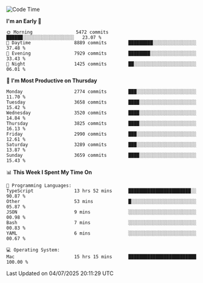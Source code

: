 <!--START_SECTION:waka-->
![Code Time](http://img.shields.io/badge/Code%20Time-5%2C190%20hrs%2029%20mins-blue)

**I'm an Early 🐤** 

```text
🌞 Morning                5472 commits        ██████░░░░░░░░░░░░░░░░░░░   23.07 % 
🌆 Daytime                8889 commits        █████████░░░░░░░░░░░░░░░░   37.48 % 
🌃 Evening                7929 commits        ████████░░░░░░░░░░░░░░░░░   33.43 % 
🌙 Night                  1425 commits        ██░░░░░░░░░░░░░░░░░░░░░░░   06.01 % 
```
📅 **I'm Most Productive on Thursday** 

```text
Monday                   2774 commits        ███░░░░░░░░░░░░░░░░░░░░░░   11.70 % 
Tuesday                  3658 commits        ████░░░░░░░░░░░░░░░░░░░░░   15.42 % 
Wednesday                3520 commits        ████░░░░░░░░░░░░░░░░░░░░░   14.84 % 
Thursday                 3825 commits        ████░░░░░░░░░░░░░░░░░░░░░   16.13 % 
Friday                   2990 commits        ███░░░░░░░░░░░░░░░░░░░░░░   12.61 % 
Saturday                 3289 commits        ███░░░░░░░░░░░░░░░░░░░░░░   13.87 % 
Sunday                   3659 commits        ████░░░░░░░░░░░░░░░░░░░░░   15.43 % 
```


📊 **This Week I Spent My Time On** 

```text
💬 Programming Languages: 
TypeScript               13 hrs 52 mins      ███████████████████████░░   90.87 % 
Other                    53 mins             █░░░░░░░░░░░░░░░░░░░░░░░░   05.87 % 
JSON                     9 mins              ░░░░░░░░░░░░░░░░░░░░░░░░░   00.98 % 
Bash                     7 mins              ░░░░░░░░░░░░░░░░░░░░░░░░░   00.83 % 
YAML                     6 mins              ░░░░░░░░░░░░░░░░░░░░░░░░░   00.67 % 

💻 Operating System: 
Mac                      15 hrs 15 mins      █████████████████████████   100.00 % 
```


 Last Updated on 04/07/2025 20:11:29 UTC
<!--END_SECTION:waka-->
